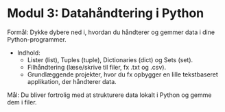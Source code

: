 # Modul 3: Datahåndtering i Python
Formål: Dykke dybere ned i, hvordan du håndterer og gemmer data i dine Python-programmer.
- Indhold:
    - Lister (list), Tuples (tuple), Dictionaries (dict) og Sets (set).
    - Filhåndtering (læse/skrive til filer, fx .txt og .csv).
    - Grundlæggende projekter, hvor du fx opbygger en lille tekstbaseret applikation, der håndterer data.

Mål: Du bliver fortrolig med at strukturere data lokalt i Python og gemme dem i filer.
